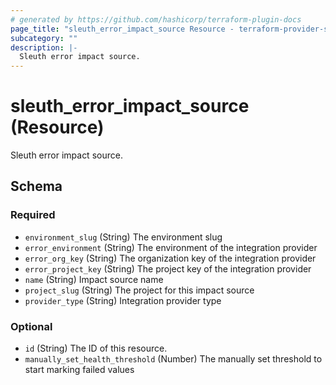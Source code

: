 ```yaml
---
# generated by https://github.com/hashicorp/terraform-plugin-docs
page_title: "sleuth_error_impact_source Resource - terraform-provider-sleuth"
subcategory: ""
description: |-
  Sleuth error impact source.
---
```


# sleuth_error_impact_source (Resource)

Sleuth error impact source.



<!-- schema generated by tfplugindocs -->
## Schema

### Required

- `environment_slug` (String) The environment slug
- `error_environment` (String) The environment of the integration provider
- `error_org_key` (String) The organization key of the integration provider
- `error_project_key` (String) The project key of the integration provider
- `name` (String) Impact source name
- `project_slug` (String) The project for this impact source
- `provider_type` (String) Integration provider type

### Optional

- `id` (String) The ID of this resource.
- `manually_set_health_threshold` (Number) The manually set threshold to start marking failed values



